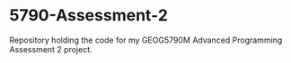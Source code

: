 # 5790-Assessment-2
Repository holding the code for my GEOG5790M Advanced Programming Assessment 2 project.
